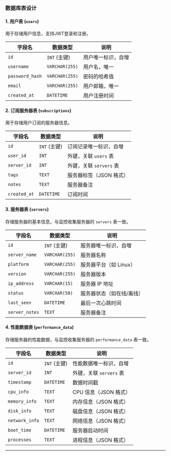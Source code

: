 ### 数据库表设计

#### 1. 用户表 (`users`)
用于存储用户信息，支持JWT登录和注册。

| 字段名         | 数据类型       | 说明                     |
|----------------|----------------|--------------------------|
| `id`           | `INT` (主键)   | 用户唯一标识，自增       |
| `username`     | `VARCHAR(255)` | 用户名，唯一             |
| `password_hash`| `VARCHAR(255)` | 密码的哈希值             |
| `email`        | `VARCHAR(255)` | 用户邮箱，唯一           |
| `created_at`   | `DATETIME`     | 用户注册时间             |

#### 2. 订阅服务器表 (`subscriptions`)
用于存储用户订阅的服务器信息。

| 字段名         | 数据类型       | 说明                     |
|----------------|----------------|--------------------------|
| `id`           | `INT` (主键)   | 订阅记录唯一标识，自增   |
| `user_id`      | `INT`          | 外键，关联 `users` 表    |
| `server_id`    | `INT`          | 外键，关联 `servers` 表  |
| `tags`         | `TEXT`         | 服务器标签（JSON 格式）  |
| `notes`        | `TEXT`         | 服务器备注               |
| `created_at`   | `DATETIME`     | 订阅时间                 |

#### 3. 服务器表 (`servers`)
存储服务器的基本信息，与监控收集服务器的 `servers` 表一致。

| 字段名         | 数据类型       | 说明                     |
|----------------|----------------|--------------------------|
| `id`           | `INT` (主键)   | 服务器唯一标识，自增     |
| `server_name`  | `VARCHAR(255)` | 服务器名称               |
| `platform`     | `VARCHAR(255)` | 服务器平台（如 Linux）   |
| `version`      | `VARCHAR(255)` | 服务器版本               |
| `ip_address`   | `VARCHAR(15)`  | 服务器 IP 地址           |
| `status`       | `VARCHAR(50)`  | 服务器状态（如在线/离线）|
| `last_seen`    | `DATETIME`     | 最后一次心跳时间         |
| `server_notes` | `TEXT`         | 服务器备注               |

#### 4. 性能数据表 (`performance_data`)
存储服务器的性能数据，与监控收集服务器的 `performance_data` 表一致。

| 字段名         | 数据类型       | 说明                     |
|----------------|----------------|--------------------------|
| `id`           | `INT` (主键)   | 性能数据唯一标识，自增   |
| `server_id`    | `INT`          | 外键，关联 `servers` 表  |
| `timestamp`    | `DATETIME`     | 数据时间戳               |
| `cpu_info`     | `TEXT`         | CPU 信息（JSON 格式）    |
| `memory_info`  | `TEXT`         | 内存信息（JSON 格式）    |
| `disk_info`    | `TEXT`         | 磁盘信息（JSON 格式）    |
| `network_info` | `TEXT`         | 网络信息（JSON 格式）    |
| `boot_time`    | `DATETIME`     | 服务器启动时间           |
| `processes`    | `TEXT`         | 进程信息（JSON 格式）    |

---